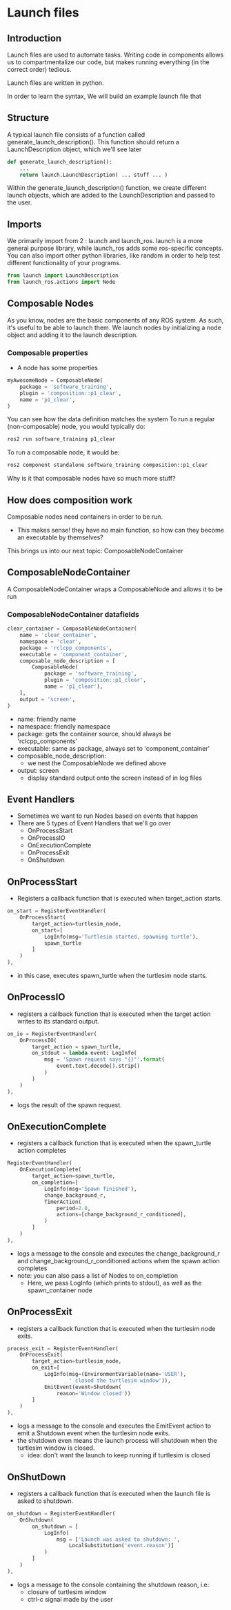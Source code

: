 # Launch files

## Introduction

Launch files are used to automate tasks. Writing code in components allows us to compartmentalize our code, but makes running everything (in the correct order) tedious.

Launch files are written in python.

In order to learn the syntax, We will build an example launch file that 

## Structure
A typical launch file consists of a function called generate_launch_description().
This function should return a LaunchDescription object, which we'll see later

```py
def generate_launch_description():
	...
	return launch.LaunchDescription( ... stuff ... )
```

Within the generate_launch_description() function, we create different launch objects, which are added to the LaunchDescription and passed to the user.

## Imports

We primarily import from 2 : launch and launch_ros. 
launch is a more general purpose library, while launch_ros adds some ros-specific concepts.
You can also import other python libraries, like random in order to help test different functionality of your programs.
```py
from launch import LaunchDescription
from launch_ros.actions import Node
```

## Composable Nodes

As you know, nodes are the basic components of any ROS system. 
As such, it's useful to be able to launch them.
We launch nodes by initializing a node object and adding it to the launch description.


### Composable properties
- A node has some properties
```python
myAwesomeNode = ComposableNode(
	package = 'software_training',
	plugin = 'composition::p1_clear',
	name = 'p1_clear',
)
```
You can see how the data definition matches the system
To run a regular (non-composable) node, you would typically do:
```bash
ros2 run software_training p1_clear
```
To run a composable node, it would be:
```md
ros2 component standalone software_training composition::p1_clear
```

Why is it that composable nodes have so much more stuff?

## How does composition work
Composable nodes need containers in order to be run.
- This makes sense! they have no main function, so how can they become an executable by themselves?

This brings us into our next topic: ComposableNodeContainer

## ComposableNodeContainer

A ComposableNodeContainer wraps a ComposableNode and allows it to be run

### ComposableNodeContainer datafields
```python
clear_container = ComposableNodeContainer(
	name = 'clear_container',
	namespace = 'clear',
	package = 'rclcpp_components',
	executable = 'component_container',
	composable_node_description = [
		ComposableNode(
			package = 'software_training',
			plugin = 'composition::p1_clear',
			name = 'p1_clear'),
	],
	output = 'screen',
)
```

- name: friendly name
- namespace: friendly namespace
- package: gets the container source, should always be 'rclcpp_components'
- executable: same as package, always set to 'component_container'
- composable_node_description:
	- we nest the ComposableNode we defined above
- output: screen
	- display standard output onto the screen instead of in log files

## Event Handlers
- Sometimes we want to run Nodes based on events that happen
- There are 5 types of Event Handlers that we'll go over
	- OnProcessStart
	- OnProcessIO
	- OnExecutionComplete
	- OnProcessExit
	- OnShutdown

## OnProcessStart
- Registers a callback function that is executed when target_action starts. 
```python
on_start = RegisterEventHandler(
    OnProcessStart(
        target_action=turtlesim_node,
        on_start=[
            LogInfo(msg='Turtlesim started, spawning turtle'),
            spawn_turtle
        ]
    )
),

```
- in this case, executes spawn_turtle when the turtlesim node starts.

## OnProcessIO 
- registers a callback function that is executed when the target action writes to its standard output. 

```python
on_io = RegisterEventHandler(
	OnProcessIO(
		target_action = spawn_turtle,
		on_stdout = lambda event: LogInfo(
			msg = 'Spawn request says "{}"'.format(
				event.text.decode().strip()
			)
		)
	)
),
```
- logs the result of the spawn request.

## OnExecutionComplete
- registers a callback function that is executed when the spawn_turtle action completes
```python
RegisterEventHandler(
	OnExecutionComplete(
		target_action=spawn_turtle,
		on_completion=[
			LogInfo(msg='Spawn finished'),
			change_background_r,
			TimerAction(
				period=2.0,
				actions=[change_background_r_conditioned],
			)
		]
	)
),
```
- logs a message to the console and executes the change_background_r and change_background_r_conditioned actions when the spawn action completes
- note: you can also pass a list of Nodes to on_completion
	- Here, we pass LogInfo (which prints to stdout), as well as the spawn_container node

## OnProcessExit
- registers a callback function that is executed when the turtlesim node exits. 
```python
process_exit = RegisterEventHandler(
    OnProcessExit(
        target_action=turtlesim_node,
        on_exit=[
            LogInfo(msg=(EnvironmentVariable(name='USER'),
                    ' closed the turtlesim window')),
            EmitEvent(event=Shutdown(
                reason='Window closed'))
        ]
    )
),
```
- logs a message to the console and executes the EmitEvent action to emit a Shutdown event when the turtlesim node exits. 
- the shutdown even means the launch process will shutdown when the turtlesim window is closed.
	- idea: don't want the launch to keep running if turtlesim is closed

## OnShutDown
- registers a callback function that is executed when the launch file is asked to shutdown. 
```python
on_shutdown = RegisterEventHandler(
	OnShutdown(
		on_shutdown = [
			LogInfo(
				msg = ['Launch was asked to shutdown: ',
					LocalSubstitution('event.reason')]
			)
		]
	)
),
```
- logs a message to the console containing the shutdown reason, i.e:
	- closure of turtlesim window 
	- ctrl-c signal made by the user
